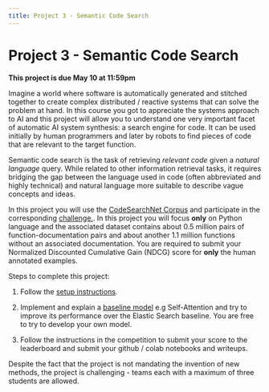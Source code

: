 ```yaml
---
title: Project 3 - Semantic Code Search
---
```


# Project 3 - Semantic Code Search

**This project is due May 10 at 11:59pm**

Imagine a world where software is automatically generated and stitched together to create complex distributed / reactive systems that can solve the problem at hand. In this course you got to appreciate the systems approach to AI and this project will allow you to understand one very important facet of automatic AI system synthesis: a search engine for code. It can be used initially by human programmers and later by robots to find pieces of code that are relevant to the target function. 

Semantic code search is the task of retrieving _relevant code_ given a _natural language_ query. While related to other information retrieval
tasks, it requires bridging the gap between the language used in code (often abbreviated and highly technical) and natural language
more suitable to describe vague concepts and ideas.

In this project you will use the [CodeSearchNet Corpus](https://arxiv.org/pdf/1909.09436.pdf) and participate in the corresponding [challenge.](https://github.blog/2019-09-26-introducing-the-codesearchnet-challenge/). In this project you will focus **only** on Python language and the associated  dataset contains about 0.5 million pairs of function-documentation pairs and about another 1.1 million functions without an associated documentation. You are required to submit your Normalized Discounted Cumulative Gain (NDCG) score for **only** the human annotated examples. 

Steps to complete this project:

1. Follow the [setup instructions](https://app.wandb.ai/github/codesearchnet/benchmark).
   
2. Implement and explain a [baseline model](https://github.com/github/CodeSearchNet) e.g Self-Attention and try to improve its performance over the Elastic Search baseline. You are free to try to develop your own model.

3. Follow the instructions in the competition to submit your score to the leaderboard and submit your github / colab notebooks and writeups.  

Despite the fact that the project is not mandating the invention of new methods, the project is challenging - teams each with a maximum of three students are allowed.